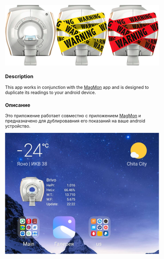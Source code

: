 [![](https://github.com/id-05/MagMon_AndroidClient/blob/master/image/logo.png)](https://www.asterisk.org)

### 	Description

This app works in conjunction with the [MagMon](https://github.com/id-05/MagMon) app and is designed to duplicate its readings to your android device.

### 	Описание

Это приложение работает совместно с приложением [MagMon](https://github.com/id-05/MagMon) и предназначено для дублировавния его показаний на ваше android устройство.


![](https://github.com/id-05/MagMon_AndroidClient/blob/master/image/vidget.jpg)


